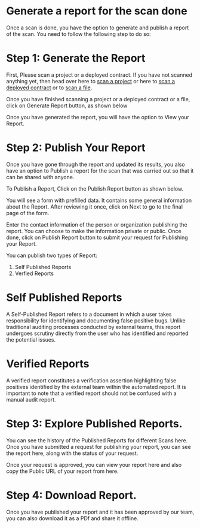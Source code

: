 # Generate a report for the scan done

Once a scan is done, you have the option to generate and publish a report of the scan. You need to follow the following step to do so:

# Step 1: Generate the Report

First, Please scan a project or a deployed contract. If you have not scanned anything yet, then head over here to [scan a project](/project) or here to [scan a deployed contract](/block) or to [scan a file](/filescan).

Once you have finished scanning a project or a deployed contract or a file, click on Generate Report button, as shown below

Once you have generated the report, you will have the option to View your Report.

# Step 2: Publish Your Report

Once you have gone through the report and updated its results, you also have an option to Publish a report for the scan that was carried out so that it can be shared with anyone.

To Publish a Report, Click on the Publish Report button as shown below.

You will see a form with prefilled data. It contains some general information about the Report. After reviewing it once, click on Next to go to the final page of the form.

Enter the contact information of the person or organization publishing the report. You can choose to make the information private or public. Once done, click on Publish Report button to submit your request for Publishing your Report.

You can publish two types of Report:

1. Self Published Reports
2. Verfied Reports

# Self Published Reports

A Self-Published Report refers to a document in which a user takes responsibility for identifying and documenting false positive bugs. Unlike traditional auditing processes conducted by external teams, this report undergoes scrutiny directly from the user who has identified and reported the potential issues.

# Verified Reports

A verified report constitutes a verification assertion highlighting false positives identified by the external team within the automated report. It is important to note that a verified report should not be confused with a manual audit report.

# Step 3: Explore Published Reports.

You can see the history of the Published Reports for different Scans here. Once you have submitted a request for publishing your report, you can see the report here, along with the status of your request.

Once your request is approved, you can view your report here and also copy the Public URL of your report from here.

# Step 4: Download Report.

Once you have published your report and it has been approved by our team, you can also download it as a PDf and share it offline.
